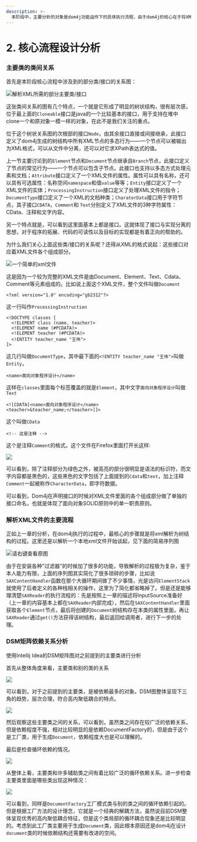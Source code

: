 ```yaml
---
description: >-
  本阶段中，主要分析的对象是dom4j功能运作下的具体执行流程，由于dom4j的核心在于将XML转化为Document树结构的过程，因此这里主要是分析上一节里面包括SAXReader在内的解析xml文件的过程。
---
```


# 2. 核心流程设计分析

### **主要类的类间关系**

首先是本阶段核心流程中涉及到的部分类/接口的关系图：

![&#x89E3;&#x6790;XML&#x6240;&#x9700;&#x7684;&#x90E8;&#x5206;&#x4E3B;&#x8981;&#x7C7B;/&#x63A5;&#x53E3;](.gitbook/assets/2%20%281%29.png)

这张类间关系的图有几个特点，一个就是它形成了明显的树状结构，很有层次感，位于最上面的`Cloneable`接口是java的一个比较基本的接口，用于支持在堆中clone一个和原对象一模一样的对象，在此不是我们关注的重点。

位于这个树状关系图的次根部的接口`Node`，由其余接口直接或间接继承，此接口定义了dom4j生成的树结构中所有XML节点的多态行为——一个节点可以被输出为XML格式，可以从文件中分离，还可以对它求XPath表达式的值。

上一节主要讨论到的`Element`节点和`Document`节点继承自`Branch`节点，此接口定义了节点的常见行为——一个节点可以包含子节点。此接口也支持以多态方式处理元素和文档；`Attribute`接口定义了一个XML文件的属性。属性可以具有名称，还可以具有可选属性：名称空间`namespace`和值`value`等等；`Entity`接口定义了一个XML文件的实体；`ProcessingInstruction`接口定义了处理XML文件的指令；`DocumentType`接口定义了一个XML的文档种类；`CharaterData`接口用于字符节点，其子接口`CDATA`，`Comment`和 `Text`分别定义了XML文件的3种字符属性：CData、注释和文字内容。

另一个特点就是，可以看到这里面基本上都是接口。这就体现了接口与实现分离的思想，对于程序的拓展、代码的可读性以及目标的实现都是有着正向的帮助的。

为什么我们关心上面这些类/接口的关系呢？还得从XML的格式说起：这些接口对应着XML文件各个组成部分。

![&#x4E00;&#x4E2A;&#x7B80;&#x5355;&#x7684;xml&#x6587;&#x4EF6;](.gitbook/assets/3%20%281%29.png)

这是因为一个较为完整的XML文件是由Document、Element、Text、Cdata、Comment等元素组成的。比如说上面这个XML文件，整个文件叫做`Document`

```markup
<?xml version="1.0" encoding="gb2312"?>
```

这一行叫作`ProcessingInstruction`

```markup
<!DOCTYPE classes [
  <!ELEMENT class (name, teacher)>
  <!ELEMENT name (#PCDATA)>
  <!ELEMENT teacher (#PCDATA)>
  <!ENTITY teacher_name "王伟">
]>
```

这几行叫做`DocumentType`，其中最下面的`<!ENTITY teacher_name "王伟">`叫做`Entity`，

```markup
<name>面向对象程序设计</name>
```

这样在`classes`里面每个标签覆盖的就是`Element`，其中文字`面向对象程序设计`叫做`Text`

```markup
<![CDATA[<name>面向对象程序设计</name>
<teacher>&teacher_name;</teacher>]]>
```

这个叫做`CData`

```markup
<!-- 这是注释 -->
```

这个是注释`Comment`的格式。这个文件在Firefox里面打开长这样:

![](.gitbook/assets/4%20%281%29.png)

可以看到，除了注释部分为绿色之外，被高亮的部分很明显是语法的标识符，而文字内容都是黑色的，这些黑色的文字包括了上面提到的`Cdata`和`text`，加上注释`Comment`一起被称作`CharacterData`，即字符数据。

可以看到，Dom4j在声明接口的时候对XML文件里面的各个组成部分做了单独的接口命名，也就是体现了面向对象SOLID原则中的单一职责原则。

### **解析XML文件的主要流程**

正如上一章的分析，在dom4j执行的过程中，最核心的步骤就是将xml解析为树结构的过程。这里还是以解析一个本地xml文件开始谈起，见下面的简易序列图

![&#x8BF7;&#x53F3;&#x952E;&#x67E5;&#x770B;&#x539F;&#x56FE;](.gitbook/assets/5%20%281%29.png)

由于在安装各种"过滤器"的时候加了很多的功能，导致解析的过程极为复杂，鉴于本人能力有限，上面的序列图其实简化了很多琐碎的步骤，比如说`SAXContentHandler`函数在那个大循环期间做了不少事情，光是访问`ElementStack`就使用了后者定义的各种栈相关的操作，这里为了简化都省略掉了。但是还是能够理清楚`SAXReader`的执行流程的：先是按照上一章的描述将InputSource准备好（上一章的内容基本上都在`SAXReader`内部完成），然后在`SAXContentHandler`里面获取各个`Element`节点，最后将创建的`Document`树结构存在本类的属性里面，再让`SAXReader`通过`get()`方法获得该树结构，最后返回给调用者，进行下一步的处理。

### **DSM矩阵依赖关系分析**

使用Intellij Idea的DSM矩阵图对之前提到的主要类进行分析

首先从整体角度来看，主要类和别的类的关系

![](.gitbook/assets/7%20%281%29.png)

可以看到，对于之前提到的主要类，是被依赖最多的对象。DSM图整体呈现下三角的趋势，层次合理，符合高内聚低耦合的特点。

![](.gitbook/assets/6.png)

然后观察这些主要类之间的关系，可以看到，虽然类之间存在较广泛的依赖关系，但是依赖程度不强，相对比较明显的是依赖DocumentFactory的，但是由于这个是工厂类，用于生成`Document`，依赖程度大也是可以理解的。

最后是检查循环依赖的情况。

![](.gitbook/assets/8%20%281%29.png)

从整体上看，主要类和许多辅助类之间有着比较广泛的循环依赖关系。进一步检查主要类里面是哪些类出现这种情况：

![](.gitbook/assets/9.png)

可以看到，同样是`DocumentFactory`工厂模式类与别的类之间的循环依赖引起的。但是根据工厂方法的设计理念，它就是一个经典的解耦方法，虽然说目前DSM整体呈现优秀的高内聚低耦合特征，但是这个类局部的循环耦合现象还是比较明显的。考虑到此工厂类主要用于生成`Document`类，因此根本原因还是dom4j在设计`document`类的时候依赖结构还需要有改进的空间。


